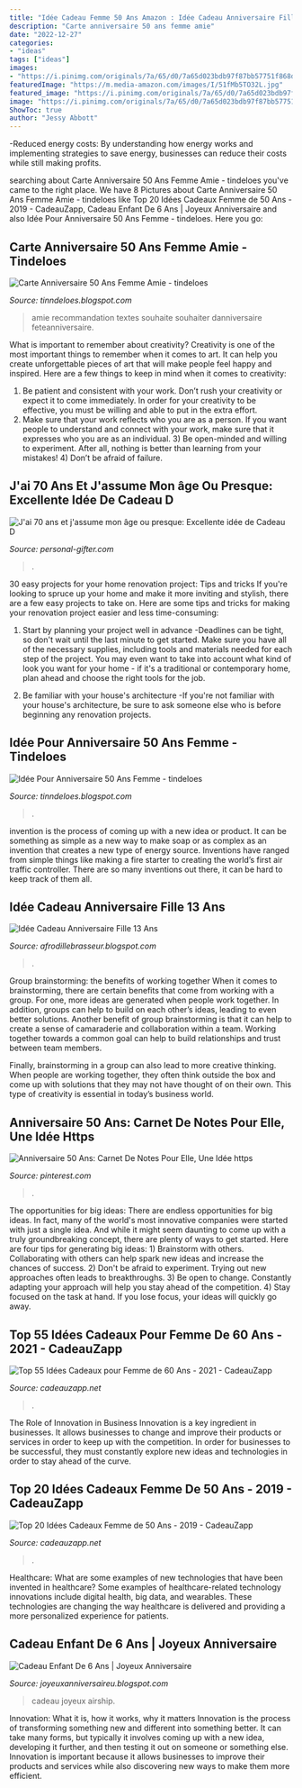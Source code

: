 ```yaml
---
title: "Idée Cadeau Femme 50 Ans Amazon : Idée Cadeau Anniversaire Fille 13 Ans"
description: "Carte anniversaire 50 ans femme amie"
date: "2022-12-27"
categories:
- "ideas"
tags: ["ideas"]
images:
- "https://i.pinimg.com/originals/7a/65/d0/7a65d023bdb97f87bb57751f868db5e0.jpg"
featuredImage: "https://m.media-amazon.com/images/I/51fMb5TO32L.jpg"
featured_image: "https://i.pinimg.com/originals/7a/65/d0/7a65d023bdb97f87bb57751f868db5e0.jpg"
image: "https://i.pinimg.com/originals/7a/65/d0/7a65d023bdb97f87bb57751f868db5e0.jpg"
ShowToc: true
author: "Jessy Abbott"
---
```



-Reduced energy costs: By understanding how energy works and implementing strategies to save energy, businesses can reduce their costs while still making profits.

	

		
searching about Carte Anniversaire 50 Ans Femme Amie - tindeloes you've came to the right place. We have 8 Pictures about Carte Anniversaire 50 Ans Femme Amie - tindeloes like Top 20 Idées Cadeaux Femme de 50 Ans - 2019 - CadeauZapp, Cadeau Enfant De 6 Ans | Joyeux Anniversaire and also Idée Pour Anniversaire 50 Ans Femme - tindeloes. Here you go:
		
    
## Carte Anniversaire 50 Ans Femme Amie - Tindeloes

<img loading=lazy src="https://www.feteanniversaire.fr/files/messages/texte-danniversaire-pour-les-50-ans/texte-danniversaire-50-ans-recommandation-pour-ton-sourire.jpg" onerror="this.onerror=null;this.src='https://tse4.mm.bing.net/th?id=OIP.u1TNYt44z15gfhUQUYoz3wHaFb&amp;pid=15.1';" alt="Carte Anniversaire 50 Ans Femme Amie - tindeloes">

_Source: tinndeloes.blogspot.com_

>amie recommandation textes souhaite souhaiter danniversaire feteanniversaire. 

	

What is important to remember about creativity?
Creativity is one of the most important things to remember when it comes to art. It can help you create unforgettable pieces of art that will make people feel happy and inspired. Here are a few things to keep in mind when it comes to creativity: 
1) Be patient and consistent with your work. Don’t rush your creativity or expect it to come immediately. In order for your creativity to be effective, you must be willing and able to put in the extra effort. 
2) Make sure that your work reflects who you are as a person. If you want people to understand and connect with your work, make sure that it expresses who you are as an individual. 3) Be open-minded and willing to experiment. After all, nothing is better than learning from your mistakes! 4) Don’t be afraid of failure.

    
## J&#039;ai 70 Ans Et J&#039;assume Mon âge Ou Presque: Excellente Idée De Cadeau D

<img loading=lazy src="https://images.personal-gifter.com/2019/12/Jai-70-ans-et-jassume-mon-ge-ou-presque-Excellente-ide-de-Cadeau-DAnniversaire-assez-originale-Pour-Femme-Pour-Homme-Dmarquez-vous-avec-ce--Anniversaire-Avec-Humour-et-bienveillance-0.jpg" onerror="this.onerror=null;this.src='https://tse2.mm.bing.net/th?id=OIP.ML1Z14H5yQLCVzQxpKEvuQAAAA&amp;pid=15.1';" alt="J&#039;ai 70 ans et j&#039;assume mon âge ou presque: Excellente idée de Cadeau D">

_Source: personal-gifter.com_

>. 

	

30 easy projects for your home renovation project: Tips and tricks
If you're looking to spruce up your home and make it more inviting and stylish, there are a few easy projects to take on. Here are some tips and tricks for making your renovation project easier and less time-consuming:
1. Start by planning your project well in advance -Deadlines can be tight, so don't wait until the last minute to get started. Make sure you have all of the necessary supplies, including tools and materials needed for each step of the project. You may even want to take into account what kind of look you want for your home - if it's a traditional or contemporary home, plan ahead and choose the right tools for the job.

2. Be familiar with your house's architecture -If you're not familiar with your house's architecture, be sure to ask someone else who is before beginning any renovation projects.

    
## Idée Pour Anniversaire 50 Ans Femme - Tindeloes

<img loading=lazy src="https://i.pinimg.com/originals/86/c9/c6/86c9c6fe8bf67d02486c95b431a7ce6a.png" onerror="this.onerror=null;this.src='https://tse3.mm.bing.net/th?id=OIP.SN5YQvVIrB8uHQ-WeK3vGwAAAA&amp;pid=15.1';" alt="Idée Pour Anniversaire 50 Ans Femme - tindeloes">

_Source: tinndeloes.blogspot.com_

>. 

	

invention is the process of coming up with a new idea or product. It can be something as simple as a new way to make soap or as complex as an invention that creates a new type of energy source. Inventions have ranged from simple things like making a fire starter to creating the world’s first air traffic controller. There are so many inventions out there, it can be hard to keep track of them all.

    
## Idée Cadeau Anniversaire Fille 13 Ans

<img loading=lazy src="https://i.pinimg.com/originals/f0/48/58/f048585b5bcb34b2566a46b19b00acfb.jpg" onerror="this.onerror=null;this.src='https://tse4.mm.bing.net/th?id=OIP.r73hz37Elz31WTju972vmwAAAA&amp;pid=15.1';" alt="Idée Cadeau Anniversaire Fille 13 Ans">

_Source: afrodillebrasseur.blogspot.com_

>. 

	

Group brainstorming: the benefits of working together
When it comes to brainstorming, there are certain benefits that come from working with a group. For one, more ideas are generated when people work together. In addition, groups can help to build on each other’s ideas, leading to even better solutions.
Another benefit of group brainstorming is that it can help to create a sense of camaraderie and collaboration within a team. Working together towards a common goal can help to build relationships and trust between team members.

Finally, brainstorming in a group can also lead to more creative thinking. When people are working together, they often think outside the box and come up with solutions that they may not have thought of on their own. This type of creativity is essential in today’s business world.

    
## Anniversaire 50 Ans: Carnet De Notes Pour Elle, Une Idée Https

<img loading=lazy src="https://i.pinimg.com/originals/7a/65/d0/7a65d023bdb97f87bb57751f868db5e0.jpg" onerror="this.onerror=null;this.src='https://tse2.mm.bing.net/th?id=OIP.6-vQkxwhnspOgjcPu8jUOAAAAA&amp;pid=15.1';" alt="Anniversaire 50 Ans: Carnet De Notes Pour Elle, Une Idée https">

_Source: pinterest.com_

>. 

	

The opportunities for big ideas:
There are endless opportunities for big ideas. In fact, many of the world's most innovative companies were started with just a single idea. And while it might seem daunting to come up with a truly groundbreaking concept, there are plenty of ways to get started. Here are four tips for generating big ideas: 1) Brainstorm with others. Collaborating with others can help spark new ideas and increase the chances of success. 2) Don't be afraid to experiment. Trying out new approaches often leads to breakthroughs. 3) Be open to change. Constantly adapting your approach will help you stay ahead of the competition. 4) Stay focused on the task at hand. If you lose focus, your ideas will quickly go away.

    
## Top 55 Idées Cadeaux Pour Femme De 60 Ans - 2021 - CadeauZapp

<img loading=lazy src="https://m.media-amazon.com/images/I/51fMb5TO32L.jpg" onerror="this.onerror=null;this.src='https://tse4.mm.bing.net/th?id=OIP.jBcrzDw7JaPuOZecNsx7zwD-Es&amp;pid=15.1';" alt="Top 55 Idées Cadeaux pour Femme de 60 Ans - 2021 - CadeauZapp">

_Source: cadeauzapp.net_

>. 

	

The Role of Innovation in Business
Innovation is a key ingredient in businesses. It allows businesses to change and improve their products or services in order to keep up with the competition. In order for businesses to be successful, they must constantly explore new ideas and technologies in order to stay ahead of the curve.

    
## Top 20 Idées Cadeaux Femme De 50 Ans - 2019 - CadeauZapp

<img loading=lazy src="https://images-eu.ssl-images-amazon.com/images/I/51cD9Sey37L.jpg" onerror="this.onerror=null;this.src='https://tse2.mm.bing.net/th?id=OIP.TVMpXVsiY5rz7-DrDfiuXQAAAA&amp;pid=15.1';" alt="Top 20 Idées Cadeaux Femme de 50 Ans - 2019 - CadeauZapp">

_Source: cadeauzapp.net_

>. 

	

Healthcare: What are some examples of new technologies that have been invented in healthcare?
Some examples of healthcare-related technology innovations include digital health, big data, and wearables. These technologies are changing the way healthcare is delivered and providing a more personalized experience for patients.

    
## Cadeau Enfant De 6 Ans | Joyeux Anniversaire

<img loading=lazy src="http://rainbowsetc.fr/wp-content/uploads/2017/11/10-cadeaux-originaux.jpg" onerror="this.onerror=null;this.src='https://tse1.mm.bing.net/th?id=OIP.iuXBf2ZJEFn7QT7Vsl_WzwHaFd&amp;pid=15.1';" alt="Cadeau Enfant De 6 Ans | Joyeux Anniversaire">

_Source: joyeuxanniversaireu.blogspot.com_

>cadeau joyeux airship. 

	

Innovation: What it is, how it works, why it matters
Innovation is the process of transforming something new and different into something better. It can take many forms, but typically it involves coming up with a new idea, developing it further, and then testing it out on someone or something else. Innovation is important because it allows businesses to improve their products and services while also discovering new ways to make them more efficient.

